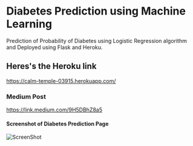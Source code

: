 # Diabetes Prediction using Machine Learning
Prediction of Probability of Diabetes using Logistic Regression algorithm and Deployed using Flask and Heroku.
## Heres's the Heroku link
https://calm-temple-03915.herokuapp.com/
### Medium Post
https://link.medium.com/9H5DBhZ8a5
#### Screenshot of Diabetes Prediction Page
![ScreenShot](https://res.cloudinary.com/kemmie/image/upload/v1585215977/homepage_gpo2p7.jpg)
